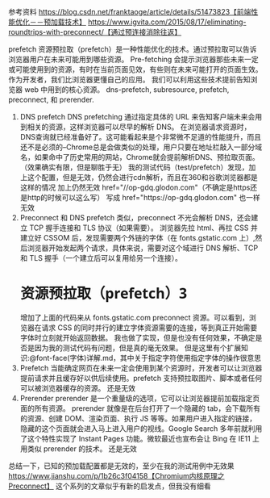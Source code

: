 参考资料
https://blog.csdn.net/franktaoge/article/details/51473823【前端性能优化－－预加载技术】
https://www.igvita.com/2015/08/17/eliminating-roundtrips-with-preconnect/【通过预连接消除往返】

prefetch
资源预拉取（prefetch）是一种性能优化的技术。通过预拉取可以告诉浏览器用户在未来可能用到哪些资源。
Pre-fetching 会提示浏览器那些未来一定或可能使用到的资源，有时在当前页面见效，有些则在未来可能打开的页面生效。 作为开发者，我们比浏览器更懂自己的应用。
我们可以利用这些技术提前告知浏览器 web 中用到的核心资源。
dns-prefetch, subresource, prefetch, preconnect, 和 prerender.

1. DNS prefetch
   DNS prefetching 通过指定具体的 URL 来告知客户端未来会用到相关的资源，这样浏览器可以尽早的解析 DNS。
   <link rel="dns-prefetch" href="//op-gdq.glodon.com" />
   在浏览器请求资源时，DNS查询就已经准备好了。这可能看起来是个非常微不足道的性能提升，而且还不是必须的–Chrome总是会做类似的处理，用户只要在地址栏敲入一部分域名，如果命中了历史常用的网站，Chrome就会提前解析DNS、预拉取页面。（效果确实有限，但是聊胜于无）
   我的测试代码（test/prefetch）发现，加上这个配置，但是无效，仍然会进行cdn解析，而且在360和谷歌浏览器都是这样的情况
   加上<meta http-equiv="x-dns-prefetch-control" content="on" />仍然无效
   href="//op-gdq.glodon.com"（不确定是https还是http的时候可以这么写） 写成 href="https://op-gdq.glodon.com" 也一样无效
2. Preconnect
   和 DNS prefetch 类似，preconnect 不光会解析 DNS，还会建立 TCP 握手连接和 TLS 协议（如果需要）。
   浏览器先拉 html、再拉 CSS 并建立好 CSSOM 后，发现需要两个外链的字体（在 fonts.gstatic.com 上）,然后浏览器开始发起两个请求，具体来说，需要对这个域进行 DNS 解析、TCP 和 TLS 握手（一个建立后可以复用给另一个连接）。
   <link href="https://fonts.gstatic.com" rel="preconnect" crossorigin />
    <link
      href="https://fonts.googleapis.com/css?family=Roboto+Slab:700|Open+Sans"
      rel="stylesheet"
    />
    <h1 style="font-family: 'Open Sans',sans-serif;">
      资源预拉取（prefetch）3
    </h1>
   增加了上面的代码来从 fonts.gstatic.com preconnect 资源。可以看到，浏览器在请求 CSS 的同时并行的建立字体资源需要的连接，等到真正开始需要字体时立刻就开始返回数据。
   我也做了实现，但是也没有任何效果，不确定是否是因为我的测试代码有问题，但是真的毫无效果。
   但是这里有个扩展知识:@font-face(字体)详解.md，其中关于指定字符使用指定字体的操作很意思
3. Prefetch
   当能确定网页在未来一定会使用到某个资源时，开发者可以让浏览器提前请求并且缓存好以供后续使用。prefetch 支持预拉取图片、脚本或者任何可以被浏览器缓存的资源。
   还是无效
4. Prerender
   prerender 是一个重量级的选项，它可以让浏览器提前加载指定页面的所有资源。
   prerender 就像是在后台打开了一个隐藏的 tab，会下载所有的资源、创建 DOM、渲染页面、执行 JS 等等。如果用户进入指定的链接，隐藏的这个页面就会进入马上进入用户的视线。Google Search 多年前就利用了这个特性实现了 Instant Pages 功能。微软最近也宣布会让 Bing 在 IE11 上用类似 prerender 的技术。
   还是无效

总结一下，已知的预加载配置都是无效的，至少在我的测试用例中无效果
https://www.jianshu.com/p/1b26c3f04158【Chromium内核原理之Preconnect】
这个系列的文章似乎有新的启发点，但我没有细看
